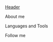 [Header](assets/изображение_viber_2025-07-22_12-54-56-622.jpg)

About me

Languages and Tools

Follow me
